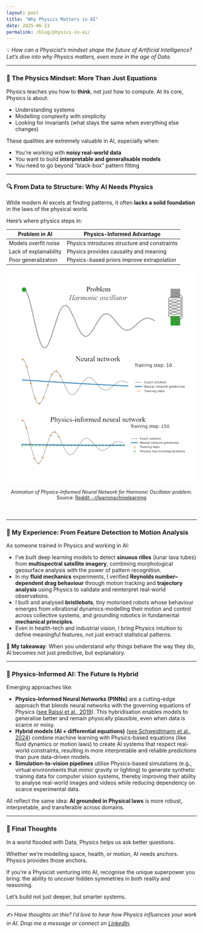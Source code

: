 ```yaml
---
layout: post
title: "Why Physics Matters in AI"
date: 2025-06-23
permalink: /blog/physics-in-ai/
---
```


💡 *How can a Physicist’s mindset shape the future of Artificial Intelligence? Let’s dive into why Physics matters, even more in the age of Data.*

---

### 🧠 The Physics Mindset: More Than Just Equations

Physics teaches you how to **think**, not just how to compute. At its core, Physics is about:
- Understanding systems
- Modelling complexity with simplicity
- Looking for invariants (what stays the same when everything else changes)

These qualities are extremely valuable in AI, especially when:
- You're working with **noisy real-world data**
- You want to build **interpretable and generalisable models**
- You need to go beyond “black-box” pattern fitting

---

### 🔍 From Data to Structure: Why AI Needs Physics

While modern AI excels at finding patterns, it often **lacks a solid foundation** in the laws of the physical world.

Here’s where physics steps in:

| Problem in AI | Physics-Informed Advantage |
|---------------|----------------------------|
| Models overfit noise | Physics introduces structure and constraints |
| Lack of explainability | Physics provides causality and meaning |
| Poor generalization | Physics-based priors improve extrapolation |

<p align="center">
  <img src="/assets/images/illustration-physics-and-ai.gif"
       alt="PINN Harmonic Oscillator"
       style="width: 500px; height: auto;">
</p>

<p align="center" style="font-size: 0.9em; margin-top: -0.5em;">
  <em>Animation of Physics-Informed Neural Network for Harmonic Oscillator problem.</em><br>
  Source: <a href="https://www.reddit.com/r/learnmachinelearning/comments/1eaxxxi/physics_informed_neural_networks/" target="_blank">Reddit - r/learnmachinelearning</a>
</p>

<div style="margin-top: 50px;"></div>

---

### 💼 My Experience: From Feature Detection to Motion Analysis

As someone trained in Physics and working in AI:

- I’ve built deep learning models to detect **sinuous rilles** (lunar lava tubes) from **multispectral satellite imagery**, combining morphological geosurface analysis with the power of pattern recognition.
- In my **fluid mechanics** experiments, I verified **Reynolds number–dependent drag behaviour** through motion tracking and **trajectory analysis** using Physics to validate and reinterpret real-world observations. 
- I built and analysed **bristlebots**, tiny motorised robots whose behaviour emerges from vibrational dynamics-modelling their motion and control across collective systems, and grounding robotics in fundamental **mechanical principles**.
- Even in health-tech and industrial vision, I bring Physics intuition to define meaningful features, not just extract statistical patterns.

🧮 **My takeaway**: When you understand *why* things behave the way they do, AI becomes not just predictive, but explanatory.

---

### 🧩 Physics-Informed AI: The Future Is Hybrid

Emerging approaches like:
- **Physics-Informed Neural Networks (PINNs)** are a cutting-edge approach that blends neural networks with the governing equations of Physics ([see Raissi et al., 2019](https://www.sciencedirect.com/science/article/pii/S0021999118307125)). This hybridisation enables models to generalise better and remain physically plausible, even when data is scarce or noisy.
- **Hybrid models (AI + differential equations)** ([see Schweidtmann et al., 2024](https://www.sciencedirect.com/science/article/pii/S2772508123000546)) combine machine learning with Physics-based equations (like fluid dynamics or motion laws) to create AI systems that respect real-world constraints, resulting in more interpretable and reliable predictions than pure data-driven models.
- **Simulation-to-vision pipelines** utilise Physics-based simulations (e.g., virtual environments that mimic gravity or lighting) to generate synthetic training data for computer vision systems, thereby improving their ability to analyse real-world images and videos while reducing dependency on scarce experimental data.

All reflect the same idea: **AI grounded in Physical laws** is more robust, interpretable, and transferable across domains.

---

### 🎯 Final Thoughts

In a world flooded with Data, Physics helps us ask better questions.

Whether we’re modelling space, health, or motion, AI needs anchors. Physics provides those anchors.

If you’re a Physicist venturing into AI, recognise the unique superpower you bring: the ability to uncover hidden symmetries in both reality and reasoning.

Let’s build not just deeper, but smarter systems.

---

✍️ *Have thoughts on this? I’d love to hear how Physics influences your work in AI. Drop me a message or connect on [LinkedIn](https://www.linkedin.com/in/dyutideepta-banerjee).*
